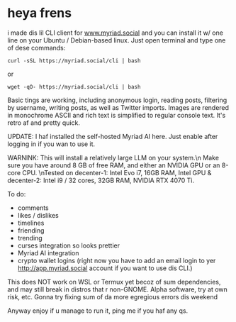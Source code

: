 # heya frens

i made dis lil CLI client for www.myriad.social and you can install it w/ one line on your Ubuntu / Debian-based linux.
Just open terminal and type one of dese commands:

```
curl -sSL https://myriad.social/cli | bash
```

or

```
wget -qO- https://myriad.social/cli | bash
```

Basic tings are working, including anonymous login, reading posts, filtering by username, writing posts, as well as Twitter imports.
Images are rendered in monochrome ASCII and rich text is simplified to regular console text.
It's retro af and pretty quick.

UPDATE: I haf installed the self-hosted Myriad AI here. Just enable after logging in if you wan to use it. 

WARNINK: This will install a relatively large LLM on your system.\n Make sure you have around 8 GB of free RAM, and either an NVIDIA GPU or an 8-core CPU. \nTested on decenter-1: Intel Evo i7, 16GB RAM, Intel GPU & decenter-2: Intel i9 / 32 cores, 32GB RAM, NVIDIA RTX 4070 Ti.

To do:

- comments
- likes / dislikes
- timelines
- friending
- trending
- curses integration so looks prettier
- Myriad AI integration
- crypto wallet logins (right now you have to add an email login to yer http://app.myriad.social account if you want to use dis CLI.)


This does NOT work on WSL or Termux yet becoz of sum dependencies, and may still break in distros that r non-GNOME. Alpha software, try at own risk, etc.
Gonna try fixing sum of da more egregious errors dis weekend

Anyway enjoy if u manage to run it, ping me if you haf any qs.
